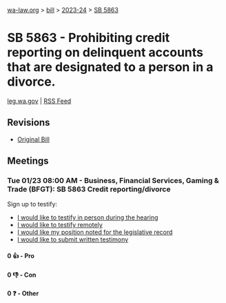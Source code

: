 [wa-law.org](/) > [bill](/bill/) > [2023-24](/bill/2023-24/) > [SB 5863](/bill/2023-24/sb/5863/)

# SB 5863 - Prohibiting credit reporting on delinquent accounts that are designated to a person in a divorce.
[leg.wa.gov](https://app.leg.wa.gov/billsummary?BillNumber=5863&Year=2023&Initiative=false) | [RSS Feed](./rss.xml)

## Revisions
* [Original Bill](1/)

## Meetings
### Tue 01/23 08:00 AM - Business, Financial Services, Gaming & Trade (BFGT): SB 5863 Credit reporting/divorce
Sign up to testify:
* [I would like to testify in person during the hearing](https://app.leg.wa.gov/csi/Testifier/Add?chamber=House&mId=31727&aId=157166&caId=23327&tId=1)
* [I would like to testify remotely](https://app.leg.wa.gov/csi/Testifier/Add?chamber=House&mId=31727&aId=157166&caId=23327&tId=2)
* [I would like my position noted for the legislative record](https://app.leg.wa.gov/csi/Testifier/Add?chamber=House&mId=31727&aId=157166&caId=23327&tId=3)
* [I would like to submit written testimony](https://app.leg.wa.gov/csi/Testifier/Add?chamber=House&mId=31727&aId=157166&caId=23327&tId=4)

#### 0 👍 - Pro

#### 0 👎 - Con

#### 0 ❓ - Other
